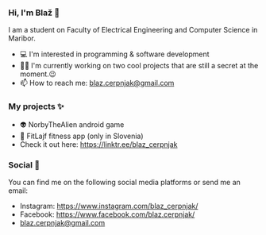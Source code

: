 ### Hi, I'm Blaž 👋

I am a student on Faculty of Electrical Engineering and Computer Science in Maribor.

- 💻 I'm interested in programming & software development
- 👨‍💻 I'm currently working on two cool projects that are still a secret at the moment.😉
- 📫 How to reach me: blaz.cerpnjak@gmail.com

### My projects ✨

- 👽 NorbyTheAlien android game
- 🍎 FitLajf fitness app (only in Slovenia)
- Check it out here: https://linktr.ee/blaz_cerpnjak

### Social 📱

You can find me on the following social media platforms or send me an email:
- Instagram: https://www.instagram.com/blaz_cerpnjak/
- Facebook: https://www.facebook.com/blaz.cerpnjak/
- blaz.cerpnjak@gmail.com

<!--
**blaz-cerpnjak/blaz-cerpnjak** is a ✨ _special_ ✨ repository because its `README.md` (this file) appears on your GitHub profile.

Here are some ideas to get you started:

- 🔭 I’m currently working on ...
- 🌱 I’m currently learning ...
- 👯 I’m looking to collaborate on ...
- 🤔 I’m looking for help with ...
- 💬 Ask me about ...
- 📫 How to reach me: ...
- 😄 Pronouns: ...
- ⚡ Fun fact: ...
-->
